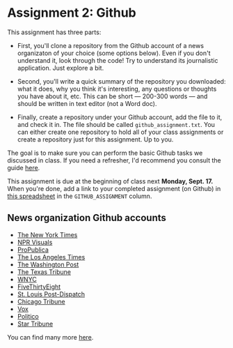 # Assignment 2: Github

This assignment has three parts:

  - First, you'll clone a repository from the Github account of a news organizaton of your choice (some options below). Even if you don't understand it, look through the code! Try to understand its journalistic application. Just explore a bit.

  - Second, you'll write a quick summary of the repository you downloaded: what it does, why you think it's interesting, any questions or thoughts you have about it, etc. This can be short — 200-300 words — and should be written in text editor (not a Word doc).

  - Finally, create a repository under your Github account, add the file to it, and check it in. The file should be called `github_assignment.txt`. You can either create one repository to hold all of your class assignments or create a repository just for this assignment. Up to you.

The goal is to make sure you can perform the basic Github tasks we discussed in class. If you need a refresher, I'd recommend you consult the guide [here](https://github.com/cjdd3b/advanced-data-journalism/blob/master/notes/git_basics.md).

This assignment is due at the beginning of class next **Monday, Sept. 17.** When you're done, add a link to your completed assignment (on Github) in [this spreadsheet](https://docs.google.com/spreadsheets/d/1-wqRjniiLLuZrwKh7xeFwCaN_sgfW2LGZJXW8WNCh-M/edit#gid=0) in the `GITHUB_ASSIGNMENT` column.

## News organization Github accounts

  - [The New York Times](https://github.com/newsdev)
  - [NPR Visuals](https://github.com/nprapps)
  - [ProPublica](https://github.com/propublica)
  - [The Los Angeles Times](https://github.com/datadesk)
  - [The Washington Post](https://github.com/datanews)
  - [The Texas Tribune](https://github.com/texastribune)
  - [WNYC](https://github.com/datanews)
  - [FiveThirtyEight](https://github.com/fivethirtyeight)
  - [St. Louis Post-Dispatch](https://github.com/PostDispatchInteractive)
  - [Chicago Tribune](https://github.com/newsapps)
  - [Vox](https://github.com/voxmedia)
  - [Politico](https://github.com/The-Politico)
  - [Star Tribune](https://github.com/striblab)

You can find many more [here](https://github.com/silva-shih/open-journalism).
